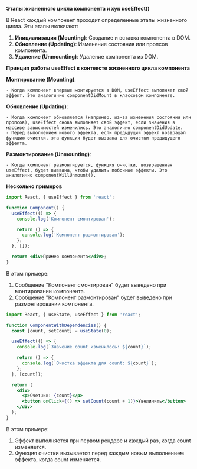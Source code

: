 **Этапы жизненного цикла компонента и хук useEffect()** 

В React каждый компонент проходит определенные этапы жизненного цикла. Эти этапы включают:

1. **Инициализация (Mounting)**: Создание и вставка компонента в DOM.
2. **Обновление (Updating)**: Изменение состояния или пропсов компонента.
3. **Удаление (Unmounting)**: Удаление компонента из DOM.


**Принцип работы useEffect в контексте жизненного цикла компонента**

**Монтирование (Mounting)**:

    - Когда компонент впервые монтируется в DOM, useEffect выполняет свой эффект. Это аналогично componentDidMount в классовом компоненте.


**Обновление (Updating)**:

    - Когда компонент обновляется (например, из-за изменения состояния или пропсов), useEffect снова выполняет свой эффект, если значения в массиве зависимостей изменились. Это аналогично componentDidUpdate.
    - Перед выполнением нового эффекта, если предыдущий эффект возвращал функцию очистки, эта функция будет вызвана для очистки предыдущего эффекта.

**Размонтирование (Unmounting)**:

    - Когда компонент размонтируется, функция очистки, возвращенная useEffect, будет вызвана, чтобы удалить побочные эффекты. Это аналогично componentWillUnmount().



**Несколько примеров**

```jsx
import React, { useEffect } from 'react';

function Component() {
  useEffect(() => {
    console.log('Компонент смонтирован');

    return () => {
      console.log('Компонент размонтирован');
    };
  }, []);

  return <div>Пример компонента</div>;
}
```

  В этом примере:

1. Сообщение "Компонент смонтирован" будет выведено при монтировании компонента.
2. Сообщение "Компонент размонтирован" будет выведено при размонтировании компонента.


```jsx
import React, { useState, useEffect } from 'react';

function ComponentWithDependencies() {
  const [count, setCount] = useState(0);

  useEffect(() => {
    console.log(`Значение count изменилось: ${count}`);

    return () => {
      console.log(`Очистка эффекта для count: ${count}`);
    };
  }, [count]);

  return (
    <div>
      <p>Счетчик: {count}</p>
      <button onClick={() => setCount(count + 1)}>Увеличить</button>
    </div>
  );
}
```

  В этом примере:

1. Эффект выполняется при первом рендере и каждый раз, когда count изменяется.
2. Функция очистки вызывается перед каждым новым выполнением эффекта, когда count изменяется.